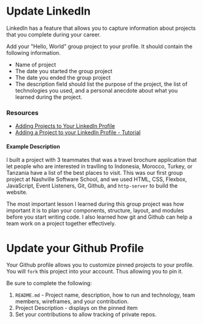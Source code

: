 # Update LinkedIn

LinkedIn has a feature that allows you to capture information about projects that you complete during your career.

Add your "Hello, World" group project to your profile. It should contain the following information.

* Name of project
* The date you started the group project
* The date you ended the group project
* The description field should list the purpose of the project, the list of technologies you used, and a personal anecdote about what you learned during the project.

### Resources
* [Adding Projects to Your LinkedIn Profile](https://www.dummies.com/social-media/linkedin/adding-projects-linkedin-profile/)
* [Adding a Project to your LinkedIn Profile - Tutorial](https://lisamariediasdesigns.com/adding-a-project-to-your-linkedin-profile/)

#### Example Description

I built a project with 3 teammates that was a travel brochure application that let people who are interested in travlling to Indonesia, Morocco, Turkey, or Tanzania have a list of the best places to visit. This was our first group project at Nashville Software School, and we used HTML, CSS, Flexbox, JavaScript, Event Listeners, Git, Github, and `http-server` to build the website.

The most important lesson I learned during this group project was how important it is to plan your components, structure, layout, and modules before you start writing code. I also learned how git and Github can help a team work on a project together effectively.


# Update your Github Profile

Your Github profile allows you to customize pinned projects to your profile. You will `fork` this project into your account. Thus allowing you to pin it.

Be sure to complete the following:
1. `README.md` - Project name, description, how to run and technology, team members, wireframes, and your contribution.
2. Project Description - displays on the pinned item
3. Set your contributions to allow tracking of private repos.